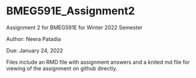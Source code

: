 # BMEG591E_Assignment2
Assignment 2 for BMEG591E for Winter 2022 Semester

Author: Neera Patadia

Due: January 24, 2022

Files include an RMD file with assignment answers and a knited md file for viewing of the assignment on github directly.
